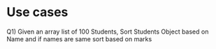 # **Use cases**

Q1) Given an array list of 100 Students, 
Sort Students Object based on Name and if names are same sort based on marks
